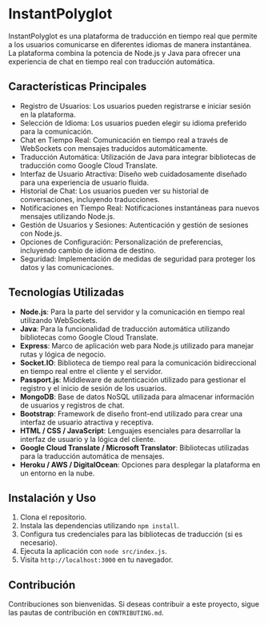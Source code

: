# InstantPolyglot

InstantPolyglot es una plataforma de traducción en tiempo real que permite a los usuarios comunicarse en diferentes idiomas de manera instantánea. La plataforma combina la potencia de Node.js y Java para ofrecer una experiencia de chat en tiempo real con traducción automática.

## Características Principales

- Registro de Usuarios: Los usuarios pueden registrarse e iniciar sesión en la plataforma.
- Selección de Idioma: Los usuarios pueden elegir su idioma preferido para la comunicación.
- Chat en Tiempo Real: Comunicación en tiempo real a través de WebSockets con mensajes traducidos automáticamente.
- Traducción Automática: Utilización de Java para integrar bibliotecas de traducción como Google Cloud Translate.
- Interfaz de Usuario Atractiva: Diseño web cuidadosamente diseñado para una experiencia de usuario fluida.
- Historial de Chat: Los usuarios pueden ver su historial de conversaciones, incluyendo traducciones.
- Notificaciones en Tiempo Real: Notificaciones instantáneas para nuevos mensajes utilizando Node.js.
- Gestión de Usuarios y Sesiones: Autenticación y gestión de sesiones con Node.js.
- Opciones de Configuración: Personalización de preferencias, incluyendo cambio de idioma de destino.
- Seguridad: Implementación de medidas de seguridad para proteger los datos y las comunicaciones.

## Tecnologías Utilizadas

- **Node.js**: Para la parte del servidor y la comunicación en tiempo real utilizando WebSockets.
- **Java**: Para la funcionalidad de traducción automática utilizando bibliotecas como Google Cloud Translate.
- **Express**: Marco de aplicación web para Node.js utilizado para manejar rutas y lógica de negocio.
- **Socket.IO**: Biblioteca de tiempo real para la comunicación bidireccional en tiempo real entre el cliente y el servidor.
- **Passport.js**: Middleware de autenticación utilizado para gestionar el registro y el inicio de sesión de los usuarios.
- **MongoDB**: Base de datos NoSQL utilizada para almacenar información de usuarios y registros de chat.
- **Bootstrap**: Framework de diseño front-end utilizado para crear una interfaz de usuario atractiva y receptiva.
- **HTML / CSS / JavaScript**: Lenguajes esenciales para desarrollar la interfaz de usuario y la lógica del cliente.
- **Google Cloud Translate / Microsoft Translator**: Bibliotecas utilizadas para la traducción automática de mensajes.
- **Heroku / AWS / DigitalOcean**: Opciones para desplegar la plataforma en un entorno en la nube.

## Instalación y Uso

1. Clona el repositorio.
2. Instala las dependencias utilizando `npm install`.
3. Configura tus credenciales para las bibliotecas de traducción (si es necesario).
4. Ejecuta la aplicación con `node src/index.js`.
5. Visita `http://localhost:3000` en tu navegador.

## Contribución

Contribuciones son bienvenidas. Si deseas contribuir a este proyecto, sigue las pautas de contribución en `CONTRIBUTING.md`.

